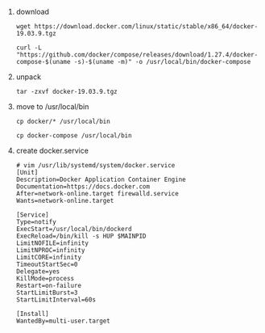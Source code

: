 1. download

   ```
   wget https://download.docker.com/linux/static/stable/x86_64/docker-19.03.9.tgz
   ```

   ```
   curl -L "https://github.com/docker/compose/releases/download/1.27.4/docker-compose-$(uname -s)-$(uname -m)" -o /usr/local/bin/docker-compose
   ```

2. unpack

   ```
   tar -zxvf docker-19.03.9.tgz
   ```

3. move to /usr/local/bin

   ```
   cp docker/* /usr/local/bin
   ```

   ```
   cp docker-compose /usr/local/bin
   ```

4. create docker.service

   ```shell
   # vim /usr/lib/systemd/system/docker.service
   [Unit]
   Description=Docker Application Container Engine
   Documentation=https://docs.docker.com
   After=network-online.target firewalld.service
   Wants=network-online.target
   
   [Service]
   Type=notify
   ExecStart=/usr/local/bin/dockerd
   ExecReload=/bin/kill -s HUP $MAINPID
   LimitNOFILE=infinity
   LimitNPROC=infinity
   LimitCORE=infinity
   TimeoutStartSec=0
   Delegate=yes
   KillMode=process
   Restart=on-failure
   StartLimitBurst=3
   StartLimitInterval=60s
   
   [Install]
   WantedBy=multi-user.target
   ```

   